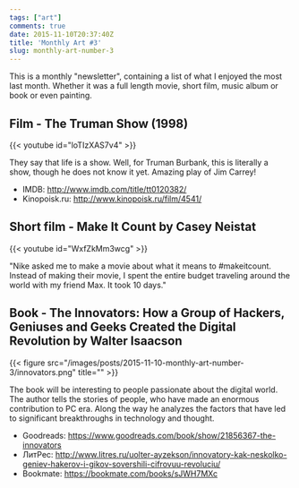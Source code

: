 ```yaml
---
tags: ["art"]
comments: true
date: 2015-11-10T20:37:40Z
title: 'Monthly Art #3'
slug: monthly-art-number-3
---
```


This is a monthly "newsletter", containing a list of what I enjoyed the most
last month. Whether it was a full length movie, short film, music album or
book or even painting.

<!--more-->

## Film - The Truman Show (1998)

{{< youtube id="loTIzXAS7v4" >}}

They say that life is a show. Well, for Truman Burbank, this is literally a
show, though he does not know it yet. Amazing play of Jim Carrey!

- IMDB: http://www.imdb.com/title/tt0120382/
- Kinopoisk.ru: http://www.kinopoisk.ru/film/4541/

## Short film - Make It Count by Casey Neistat

{{< youtube id="WxfZkMm3wcg" >}}

"Nike asked me to make a movie about what it means to
\#makeitcount. Instead of making their movie, I spent the
entire budget traveling around the world with my friend
Max. It took 10 days."

## Book - The Innovators: How a Group of Hackers, Geniuses and Geeks Created the Digital Revolution by Walter Isaacson

{{< figure src="/images/posts/2015-11-10-monthly-art-number-3/innovators.png" title="" >}}

The book will be interesting to people passionate about the digital world. The
author tells the stories of people, who have made an enormous contribution to
PC era. Along the way he analyzes the factors that have led to significant
breakthroughs in technology and thought.

- Goodreads: https://www.goodreads.com/book/show/21856367-the-innovators
- ЛитРес: http://www.litres.ru/uolter-ayzekson/innovatory-kak-neskolko-geniev-hakerov-i-gikov-sovershili-cifrovuu-revoluciu/
- Bookmate: https://bookmate.com/books/sJWH7MXc
